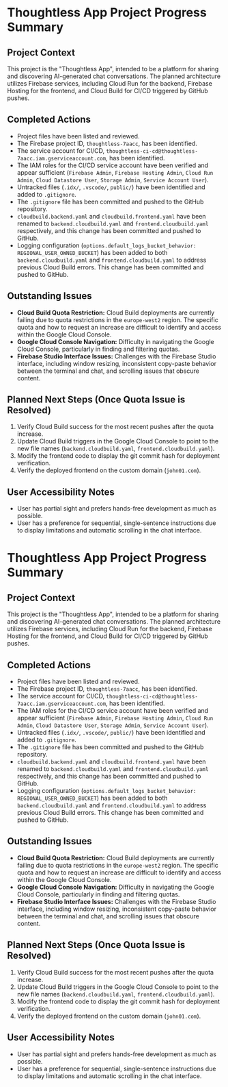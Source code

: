 # Thoughtless App Project Progress Summary

## Project Context

This project is the "Thoughtless App", intended to be a platform for sharing and discovering AI-generated chat conversations. The planned architecture utilizes Firebase services, including Cloud Run for the backend, Firebase Hosting for the frontend, and Cloud Build for CI/CD triggered by GitHub pushes.

## Completed Actions

*   Project files have been listed and reviewed.
*   The Firebase project ID, `thoughtless-7aacc`, has been identified.
*   The service account for CI/CD, `thoughtless-ci-cd@thoughtless-7aacc.iam.gserviceaccount.com`, has been identified.
*   The IAM roles for the CI/CD service account have been verified and appear sufficient (`Firebase Admin`, `Firebase Hosting Admin`, `Cloud Run Admin`, `Cloud Datastore User`, `Storage Admin`, `Service Account User`).
*   Untracked files (`.idx/`, `.vscode/`, `public/`) have been identified and added to `.gitignore`.
*   The `.gitignore` file has been committed and pushed to the GitHub repository.
*   `cloudbuild.backend.yaml` and `cloudbuild.frontend.yaml` have been renamed to `backend.cloudbuild.yaml` and `frontend.cloudbuild.yaml` respectively, and this change has been committed and pushed to GitHub.
*   Logging configuration (`options.default_logs_bucket_behavior: REGIONAL_USER_OWNED_BUCKET`) has been added to both `backend.cloudbuild.yaml` and `frontend.cloudbuild.yaml` to address previous Cloud Build errors. This change has been committed and pushed to GitHub.

## Outstanding Issues

*   **Cloud Build Quota Restriction:** Cloud Build deployments are currently failing due to quota restrictions in the `europe-west2` region. The specific quota and how to request an increase are difficult to identify and access within the Google Cloud Console.
*   **Google Cloud Console Navigation:** Difficulty in navigating the Google Cloud Console, particularly in finding and filtering quotas.
*   **Firebase Studio Interface Issues:** Challenges with the Firebase Studio interface, including window resizing, inconsistent copy-paste behavior between the terminal and chat, and scrolling issues that obscure content.

## Planned Next Steps (Once Quota Issue is Resolved)

1.  Verify Cloud Build success for the most recent pushes after the quota increase.
2.  Update Cloud Build triggers in the Google Cloud Console to point to the new file names (`backend.cloudbuild.yaml`, `frontend.cloudbuild.yaml`).
3.  Modify the frontend code to display the git commit hash for deployment verification.
4.  Verify the deployed frontend on the custom domain (`john01.com`).

## User Accessibility Notes

*   User has partial sight and prefers hands-free development as much as possible.
*   User has a preference for sequential, single-sentence instructions due to display limitations and automatic scrolling in the chat interface.
# Thoughtless App Project Progress Summary

## Project Context

This project is the "Thoughtless App", intended to be a platform for sharing and discovering AI-generated chat conversations. The planned architecture utilizes Firebase services, including Cloud Run for the backend, Firebase Hosting for the frontend, and Cloud Build for CI/CD triggered by GitHub pushes.

## Completed Actions

*   Project files have been listed and reviewed.
*   The Firebase project ID, `thoughtless-7aacc`, has been identified.
*   The service account for CI/CD, `thoughtless-ci-cd@thoughtless-7aacc.iam.gserviceaccount.com`, has been identified.
*   The IAM roles for the CI/CD service account have been verified and appear sufficient (`Firebase Admin`, `Firebase Hosting Admin`, `Cloud Run Admin`, `Cloud Datastore User`, `Storage Admin`, `Service Account User`).
*   Untracked files (`.idx/`, `.vscode/`, `public/`) have been identified and added to `.gitignore`.
*   The `.gitignore` file has been committed and pushed to the GitHub repository.
*   `cloudbuild.backend.yaml` and `cloudbuild.frontend.yaml` have been renamed to `backend.cloudbuild.yaml` and `frontend.cloudbuild.yaml` respectively, and this change has been committed and pushed to GitHub.
*   Logging configuration (`options.default_logs_bucket_behavior: REGIONAL_USER_OWNED_BUCKET`) has been added to both `backend.cloudbuild.yaml` and `frontend.cloudbuild.yaml` to address previous Cloud Build errors. This change has been committed and pushed to GitHub.

## Outstanding Issues

*   **Cloud Build Quota Restriction:** Cloud Build deployments are currently failing due to quota restrictions in the `europe-west2` region. The specific quota and how to request an increase are difficult to identify and access within the Google Cloud Console.
*   **Google Cloud Console Navigation:** Difficulty in navigating the Google Cloud Console, particularly in finding and filtering quotas.
*   **Firebase Studio Interface Issues:** Challenges with the Firebase Studio interface, including window resizing, inconsistent copy-paste behavior between the terminal and chat, and scrolling issues that obscure content.

## Planned Next Steps (Once Quota Issue is Resolved)

1.  Verify Cloud Build success for the most recent pushes after the quota increase.
2.  Update Cloud Build triggers in the Google Cloud Console to point to the new file names (`backend.cloudbuild.yaml`, `frontend.cloudbuild.yaml`).
3.  Modify the frontend code to display the git commit hash for deployment verification.
4.  Verify the deployed frontend on the custom domain (`john01.com`).

## User Accessibility Notes

*   User has partial sight and prefers hands-free development as much as possible.
*   User has a preference for sequential, single-sentence instructions due to display limitations and automatic scrolling in the chat interface.